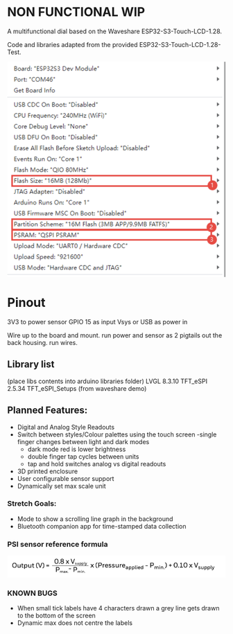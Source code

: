 # NON FUNCTIONAL WIP

A multifunctional dial based on the Waveshare ESP32-S3-Touch-LCD-1.28.

Code and libraries adapted from the provided ESP32-S3-Touch-LCD-1.28-Test.

![alt text](./README_assets//image.png)

# Pinout
3V3 to power sensor
GPIO 15 as input
Vsys or USB as power in

Wire up to the board and mount. run power and sensor as 2 pigtails out the back housing. run wires. 


## Library list
(place libs contents into arduino libraries folder)
LVGL  8.3.10
TFT_eSPI 2.5.34
TFT_eSPI_Setups (from waveshare demo)

## Planned Features:
- Digital and Analog Style Readouts
- Switch between styles/Colour palettes using the touch screen
    -single finger changes between light and dark modes
    - dark mode red is lower brightness
    - double finger tap cycles between units
    - tap and hold switches analog vs digital readouts
- 3D printed enclosure
- User configurable sensor support
- Dynamically set max scale unit

### Stretch Goals:
- Mode to show a scrolling line graph in the background
- Bluetooth companion app for time-stamped data collection

### PSI sensor reference formula
![alt text](./README_assets//pressure.png)

### KNOWN BUGS
- When small tick labels have 4 characters drawn a grey line gets drawn to the bottom of the screen
- Dynamic max does not centre the labels
